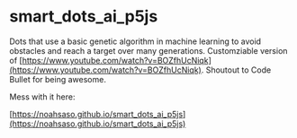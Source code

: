 smart_dots_ai_p5js
==================

Dots that use a basic genetic algorithm in machine learning to avoid obstacles and reach a target over many generations.
Customziable version of [https://www.youtube.com/watch?v=BOZfhUcNiqk](https://www.youtube.com/watch?v=BOZfhUcNiqk). Shoutout to Code Bullet for being awesome.

Mess with it here:

[https://noahsaso.github.io/smart_dots_ai_p5js](https://noahsaso.github.io/smart_dots_ai_p5js)
